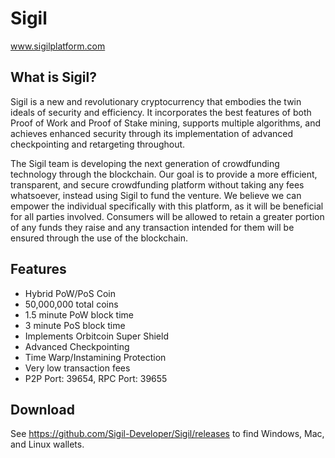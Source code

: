 # Sigil
www.sigilplatform.com

What is Sigil?
-----------------

Sigil is a new and revolutionary cryptocurrency that embodies the twin ideals of security and efficiency. It incorporates the best features of both Proof of Work and Proof of Stake mining, supports multiple algorithms, and achieves enhanced security through its implementation of advanced checkpointing and retargeting throughout.

The Sigil team is developing the next generation of crowdfunding technology through the blockchain. Our goal is to provide a more efficient, transparent, and secure crowdfunding platform without taking any fees whatsoever, instead using Sigil to fund the venture. We believe we can empower the individual specifically with this platform, as it will be beneficial for all parties involved. Consumers will be allowed to retain a greater portion of any funds they raise and any transaction intended for them will be ensured through the use of the blockchain. 	

Features
-----------------

  - Hybrid PoW/PoS Coin
  - 50,000,000 total coins
  - 1.5 minute PoW block time
  - 3 minute PoS block time
  - Implements Orbitcoin Super Shield
  - Advanced Checkpointing
  - Time Warp/Instamining Protection
  - Very low transaction fees
  - P2P Port: 39654, RPC Port: 39655
  
Download
-----------------

See https://github.com/Sigil-Developer/Sigil/releases to find Windows, Mac, and Linux wallets.
